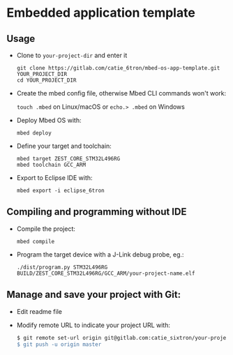 # Embedded application template

## Usage
* Clone to `your-project-dir` and enter it

    ```
    git clone https://gitlab.com/catie_6tron/mbed-os-app-template.git YOUR_PROJECT_DIR
    cd YOUR_PROJECT_DIR
    ```

* Create the mbed config file, otherwise Mbed CLI commands won't work:

    `touch .mbed` on Linux/macOS or `echo.> .mbed` on Windows

* Deploy Mbed OS with:

    ```
    mbed deploy
    ```

* Define your target and toolchain:

    ```
    mbed target ZEST_CORE_STM32L496RG
    mbed toolchain GCC_ARM
    ```

* Export to Eclipse IDE with:

    ```
    mbed export -i eclipse_6tron
    ```

## Compiling and programming without IDE

* Compile the project:

    ```
    mbed compile
    ```

* Program the target device with a J-Link debug probe, eg.:

    ```
    ./dist/program.py STM32L496RG BUILD/ZEST_CORE_STM32L496RG/GCC_ARM/your-project-name.elf
    ```

## Manage and save your project with Git:

* Edit readme file
* Modify remote URL to indicate your project URL with:

    ```sh
    $ git remote set-url origin git@gitlab.com:catie_sixtron/your-project-name.git'
    $ git push -u origin master
    ```